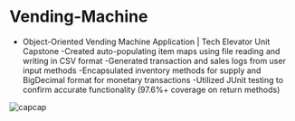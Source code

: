 # Vending-Machine

- Object-Oriented Vending Machine Application | Tech Elevator Unit Capstone
-Created auto-populating item maps using file reading and writing in CSV format
-Generated transaction and sales logs from user input methods
-Encapsulated inventory methods for supply and BigDecimal format for monetary transactions
-Utilized JUnit testing to confirm accurate functionality (97.6%+ coverage on return methods)

![capcap](https://user-images.githubusercontent.com/66449969/132998911-de3818f0-bef0-4f03-be4c-de65948624c5.png)
 
